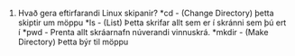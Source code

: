 1. Hvað gera eftirfarandi Linux skipanir?
  *cd - (Change Directory) þetta skiptir um möppu 
  *ls - (List) Þetta skrifar allt sem er í skránni sem þú ert í
  *pwd - Prenta allt skráarnafn núverandi vinnuskrá.
  *mkdir - (Make Directory) Þetta býr til möppu

